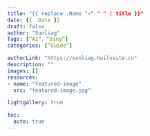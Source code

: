 ```yaml
---
title: "{{ replace .Name "-" " " | title }}"
date: {{ .Date }}
draft: false
author: "Sunliag"
Tags: [“AI”，“Bing”] 
categories: [“Guide”]

authorLink: "https://sunliag.huilvsite.cn"
description: ""
images: []
resources:
- name: "featured-image"
  src: "featured-image.jpg"

lightgallery: true

toc:
  auto: true
---
```

